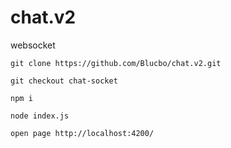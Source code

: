# chat.v2

websocket
```
git clone https://github.com/Blucbo/chat.v2.git

git checkout chat-socket

npm i

node index.js

open page http://localhost:4200/
```
